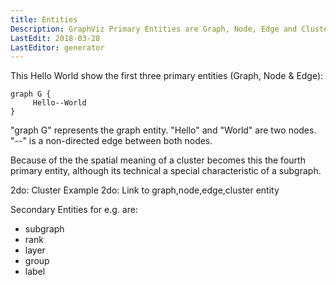 ```yaml
---
title: Entities
Description: GraphViz Primary Entities are Graph, Node, Edge and Cluster.
LastEdit: 2018-03-28
LastEditor: generator
---
```


This Hello World show the first three primary entities (Graph, Node & Edge):  

    graph G {
         Hello--World
    }    

"graph G" represents the graph entity. "Hello" and "World" are two nodes. "--" is a non-directed edge between both nodes.
  
Because of the the spatial meaning of a cluster becomes this the fourth primary entity, although its technical a special characteristic of a subgraph.  

2do: Cluster Example
2do: Link to graph,node,edge,cluster entity 

Secondary Entities for e.g. are:  
  
* subgraph
* rank
* layer 
* group
* label